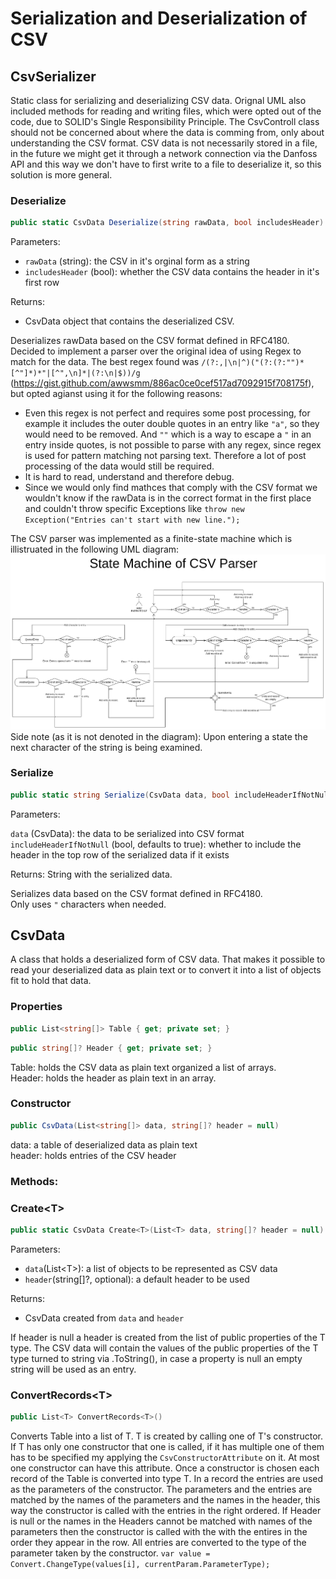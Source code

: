 # Serialization and Deserialization of CSV

## CsvSerializer
Static class for serializing and deserializing CSV data. Orignal UML also included methods for reading and writing files, which were opted out of the code, due to SOLID's Single Responsibility Principle. The CsvControll class should not be concerned about where the data is comming from, only about understanding the CSV format. CSV data is not necessarily stored in a file, in the future we might get it through a network connection via the Danfoss API and this way we don't have to first write to a file to deserialize it, so this solution is more general.

### Deserialize
```csharp
public static CsvData Deserialize(string rawData, bool includesHeader)
```

Parameters:

- `rawData` (string): the CSV in it's orginal form as a string<br>
- `includesHeader` (bool): whether the CSV data contains the header in it's first row<br>

Returns:

- CsvData object that contains the deserialized CSV.

Deserializes rawData based on the CSV format defined in RFC4180.<br>
Decided to implement a parser over the original idea of using Regex to match for the data. The best regex found was `/(?:,|\n|^)("(?:(?:"")*[^"]*)*"|[^",\n]*|(?:\n|$))/g` (https://gist.github.com/awwsmm/886ac0ce0cef517ad7092915f708175f), but opted agianst using it for the following reasons:
- Even this regex is not perfect and requires some post processing, for example it includes the outer double quotes in an entry like `"a"`, so they would need to be removed. And `""` which is a way to escape a `"` in an entry inside quotes, is not possible to parse with any regex, since regex is used for pattern matching not parsing text. Therefore a lot of post processing of the data would still be required.
- It is hard to read, understand and therefore debug.
- Since we would only find mathces that comply with the CSV format we wouldn't know if the rawData is in the correct format in the first place and couldn't throw specific Exceptions like `throw new Exception("Entries can't start with new line.");`

The CSV parser was implemented as a finite-state machine which is illistruated in the following UML diagram:
![state machine uml diagram](sp_state_machine_UML.png)
Side note (as it is not denoted in the diagram): Upon entering a state the next character of the string is being examined.

### Serialize
```csharp
public static string Serialize(CsvData data, bool includeHeaderIfNotNull = true)
```

Parameters:

`data` (CsvData): the data to be serialized into CSV format<br>
`includeHeaderIfNotNull` (bool, defaults to true): whether to include the header in the top row of the serialized data if it exists<br>

Returns:
String with the serialized data.

Serializes data based on the CSV format defined in RFC4180.<br>
Only uses `"` characters when needed.

## CsvData
A class that holds a deserialized form of CSV data. That makes it possible to read your deserialized data as plain text or to convert it into a list of objects fit to hold that data.

### Properties

```csharp
public List<string[]> Table { get; private set; }
```

```csharp
public string[]? Header { get; private set; }
```

Table: holds the CSV data as plain text organized a list of arrays.<br>
Header: holds the header as plain text in an array.

### Constructor

```csharp
public CsvData(List<string[]> data, string[]? header = null)
```

data: a table of deserialized data as plain text<br>
header: holds entries of the CSV header

### Methods:
### Create\<T\>

```csharp
public static CsvData Create<T>(List<T> data, string[]? header = null)
```

Parameters:

- `data`(List\<T\>): a list of objects to be represented as CSV data<br>
- `header`(string[]?, optional): a default header to be used<br>

Returns:

- CsvData created from `data` and `header`

If header is null a header is created from the list of public properties of the T type. The CSV data will contain the values of the public properties of the T type turned to string via .ToString(), in case a property is null an empty string will be used as an entry.


### ConvertRecords\<T\>

```csharp
public List<T> ConvertRecords<T>()
```

Converts Table into a list of T. T is created by calling one of T's constructor. If T has only one constructor that one is called, if it has multiple one of them has to be specified my applying the `CsvConstructorAttribute` on it. At most one constructor can have this attribute.
Once a constructor is chosen each record of the Table is converted into type T. In a record the entries are used as the parameters of the constructor. The parameters and the entries are matched by the names of the parameters and the names in the header, this way the constructor is called with the entries in the right ordered. If Header is null or the names in the Headers cannot be matched with names of the parameters then the constructor is called with the with the entires in the order they appear in the row.
All entries are converted to the type of the parameter taken by the constructor.
`var value = Convert.ChangeType(values[i], currentParam.ParameterType);`
